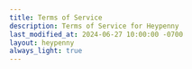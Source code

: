 ```yaml
---
title: Terms of Service
description: Terms of Service for Heypenny
last_modified_at: 2024-06-27 10:00:00 -0700
layout: heypenny
always_light: true
---
```


<div
  name="termly-embed"
  data-id="669650ed-5e12-4490-ac6e-7944115db7d0"
  style="max-width: var(--content-width); margin: auto"
></div>
<script type="text/javascript">(function(d, s, id) {
  var js, tjs = d.getElementsByTagName(s)[0];
  if (d.getElementById(id)) return;
  js = d.createElement(s); js.id = id;
  js.src = "https://app.termly.io/embed-policy.min.js";
  tjs.parentNode.insertBefore(js, tjs);
}(document, 'script', 'termly-jssdk'));</script>
